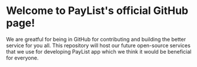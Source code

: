 # Welcome to PayList's official GitHub page!

We are greatful for being in GitHub for contributing and building the better service for you all. This repository will host our future open-source services that we use for developing PayList app which we think it would be beneficial for everyone.
